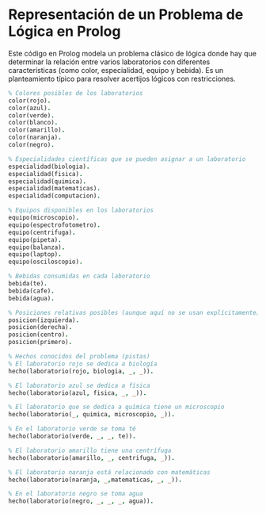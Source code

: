 # Representación de un Problema de Lógica en Prolog

Este código en Prolog modela un problema clásico de lógica donde hay que determinar la relación entre varios laboratorios con diferentes características (como color, especialidad, equipo y bebida). Es un planteamiento típico para resolver acertijos lógicos con restricciones.

```prolog
% Colores posibles de los laboratorios
color(rojo).
color(azul).
color(verde).
color(blanco).
color(amarillo).
color(naranja).
color(negro).

% Especialidades científicas que se pueden asignar a un laboratorio
especialidad(biologia).
especialidad(fisica).
especialidad(quimica).
especialidad(matematicas).
especialidad(computacion).

% Equipos disponibles en los laboratorios
equipo(microscopio).
equipo(espectrofotometro).
equipo(centrifuga).
equipo(pipeta).
equipo(balanza).
equipo(laptop).
equipo(osciloscopio).

% Bebidas consumidas en cada laboratorio
bebida(te).
bebida(cafe).
bebida(agua).

% Posiciones relativas posibles (aunque aquí no se usan explícitamente)
posicion(izquierda).
posicion(derecha).
posicion(centro).
posicion(primero).

% Hechos conocidos del problema (pistas)
% El laboratorio rojo se dedica a biología
hecho(laboratorio(rojo, biologia, _, _)).

% El laboratorio azul se dedica a física
hecho(laboratorio(azul, fisica, _, _)).

% El laboratorio que se dedica a química tiene un microscopio
hecho(laboratorio(_, quimica, microscopio, _)).

% En el laboratorio verde se toma té
hecho(laboratorio(verde, _, _, te)).

% El laboratorio amarillo tiene una centrífuga
hecho(laboratorio(amarillo, _, centrifuga, _)).

% El laboratorio naranja está relacionado con matemáticas
hecho(laboratorio(naranja, _,matematicas, _, _)).

% En el laboratorio negro se toma agua
hecho(laboratorio(negro, _, _, _, agua)).
